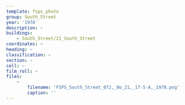 ```yaml
---
template: fsps_photo
group: South_Street
year: '1978'
description: ~
buildings:
    - South_Street/21_South_Street
coordinates: ~
heading: ~
classification: ~
section: ~
cell: ~
film_roll: ~
files:
    -
        filename: 'FSPS_South_Street_072,_No_21,_17-5-A,_1978.png'
        caption: ''
---
```

